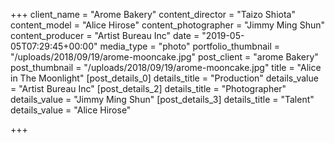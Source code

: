 +++
client_name = "Arome Bakery"
content_director = "Taizo Shiota"
content_model = "Alice Hirose"
content_photographer = "Jimmy Ming Shun"
content_producer = "Artist Bureau Inc"
date = "2019-05-05T07:29:45+00:00"
media_type = "photo"
portfolio_thumbnail = "/uploads/2018/09/19/arome-mooncake.jpg"
post_client = "arome Bakery"
post_thumbnail = "/uploads/2018/09/19/arome-mooncake.jpg"
title = "Alice in The Moonlight"
[post_details_0]
details_title = "Production"
details_value = "Artist Bureau Inc"
[post_details_2]
details_title = "Photographer"
details_value = "Jimmy Ming Shun"
[post_details_3]
details_title = "Talent"
details_value = "Alice Hirose"

+++
